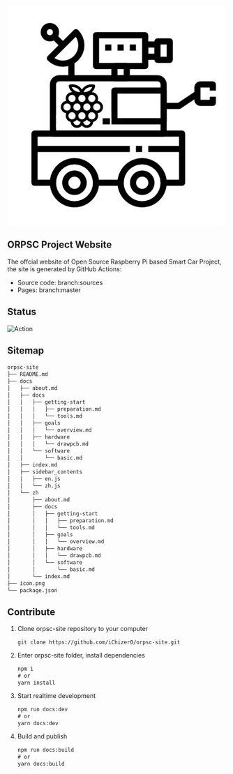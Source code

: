 ![ORPSC](/icon.png)

## ORPSC Project Website

The offcial website of Open Source Raspberry Pi based Smart Car Project, the site is generated by GitHub Actions:

- Source code: branch:sources
- Pages: branch:master

## Status

![Action](https://github.com/iChizer0/orpsc-site/workflows/ORPSC%20Action/badge.svg?branch=sources&event=push)

## Sitemap

```
orpsc-site
├── README.md
├── docs
│   ├── about.md
│   ├── docs
│   │   ├── getting-start
│   │   │   ├── preparation.md
│   │   │   └── tools.md
│   │   ├── goals
│   │   │   └── overview.md
│   │   ├── hardware
│   │   │   └── drawpcb.md
│   │   └── software
│   │       └── basic.md
│   ├── index.md
│   ├── sidebar_contents
│   │   ├── en.js
│   │   └── zh.js
│   └── zh
│       ├── about.md
│       ├── docs
│       │   ├── getting-start
│       │   │   ├── preparation.md
│       │   │   └── tools.md
│       │   ├── goals
│       │   │   └── overview.md
│       │   ├── hardware
│       │   │   └── drawpcb.md
│       │   └── software
│       │       └── basic.md
│       └── index.md
├── icon.png
└── package.json
```

## Contribute

1. Clone orpsc-site repository to your computer
   ```shell
   git clone https://github.com/iChizer0/orpsc-site.git
   ```
2. Enter orpsc-site folder, install dependencies
   ```shell
   npm i
   # or
   yarn install
   ```
3. Start realtime development
   ```shell
   npm run docs:dev
   # or
   yarn docs:dev
   ```
4. Build and publish
   ```shell
   npm run docs:build
   # or
   yarn docs:build
   ```
